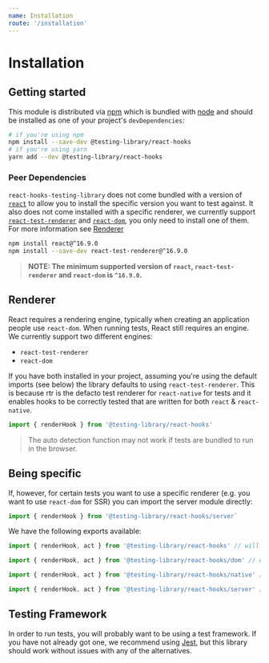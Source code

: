 ```yaml
---
name: Installation
route: '/installation'
---
```


# Installation

## Getting started

This module is distributed via [npm](https://www.npmjs.com/) which is bundled with
[node](https://nodejs.org) and should be installed as one of your project's `devDependencies`:

```sh
# if you're using npm
npm install --save-dev @testing-library/react-hooks
# if you're using yarn
yarn add --dev @testing-library/react-hooks
```

### Peer Dependencies

`react-hooks-testing-library` does not come bundled with a version of
[`react`](https://www.npmjs.com/package/react) to allow you to install the specific version you want
to test against. It also does not come installed with a specific renderer, we currently support
[`react-test-renderer`](https://www.npmjs.com/package/react-test-renderer) and
[`react-dom`](https://www.npmjs.com/package/react-dom), you only need to install one of them. For
more information see [Renderer](/installation#renderer)

```sh
npm install react@^16.9.0
npm install --save-dev react-test-renderer@^16.9.0
```

> **NOTE: The minimum supported version of `react`, `react-test-renderer` and `react-dom` is
> `^16.9.0`.**

## Renderer

React requires a rendering engine, typically when creating an application people use `react-dom`.
When running tests, React still requires an engine. We currently support two different engines:

- `react-test-renderer`
- `react-dom`

If you have both installed in your project, assuming you're using the default imports (see below)
the library defaults to using `react-test-renderer`. This is because rtr is the defacto test
renderer for `react-native` for tests and it enables hooks to be correctly tested that are written
for both `react` & `react-native`.

```js
import { renderHook } from '@testing-library/react-hooks'
```

> The auto detection function may not work if tests are bundled to run in the browser.

## Being specific

If, however, for certain tests you want to use a specific renderer (e.g. you want to use `react-dom`
for SSR) you can import the server module directly:

```ts
import { renderHook } from '@testing-library/react-hooks/server`
```

We have the following exports available:

```ts
import { renderHook, act } from '@testing-library/react-hooks' // will try to auto-detect

import { renderHook, act } from '@testing-library/react-hooks/dom' // will use react-dom

import { renderHook, act } from '@testing-library/react-hooks/native' // will use react-test-renderer

import { renderHook, act } from '@testing-library/react-hooks/server' // will use react-dom
```

## Testing Framework

In order to run tests, you will probably want to be using a test framework. If you have not already
got one, we recommend using [Jest](https://jestjs.io/), but this library should work without issues
with any of the alternatives.
